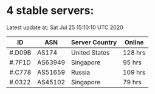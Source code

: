 # 4 stable servers:

Latest update at: Sat Jul 25 15:10:10 UTC 2020

| ID | ASN | Server Country | Online |
| -- | --- | -------------- | ------ |
| #.D09B | AS174 | United States | 128 hrs |
| #.7F1D | AS63949 | Singapore | 95 hrs |
| #.C778 | AS51659 | Russia | 109 hrs |
| #.0322 | AS45102 | Singapore | 79 hrs |

